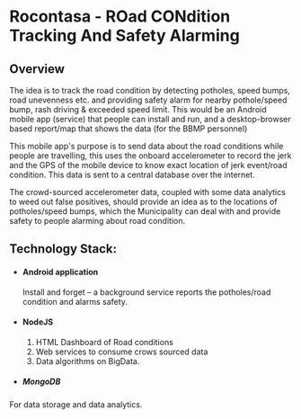 Rocontasa - ROad CONdition Tracking And Safety Alarming
=======================================================

Overview
--------

The idea is to track the road condition by detecting potholes, speed bumps, road unevenness etc. and providing safety alarm for nearby pothole/speed bump, rash driving & exceeded speed limit. This would be an Android mobile app (service) that people can install and run, and a desktop-browser based report/map that shows the data (for the BBMP personnel)

This mobile app's purpose is to send data about the road conditions while people are travelling, this uses the onboard accelerometer to record the jerk and the GPS of the mobile device to know exact location of jerk event/road condition. This data is sent to a central database over the internet.

The crowd-sourced accelerometer data, coupled with some data analytics to weed out false positives, should provide an idea as to the locations of potholes/speed bumps, which the Municipality can deal with and provide safety to people alarming about road condition.

Technology Stack:
-----------------
* #### Android application ####
  Install and forget – a background service reports the potholes/road condition  and alarms safety.
* #### NodeJS ####
  1. HTML Dashboard of Road conditions
  2. Web services to consume crows sourced data
  3. Data algorithms on BigData. 
*	##### MongoDB ####
  For data storage and data analytics.
